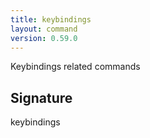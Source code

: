 ```yaml
---
title: keybindings
layout: command
version: 0.59.0
---
```


Keybindings related commands

## Signature

keybindings 

